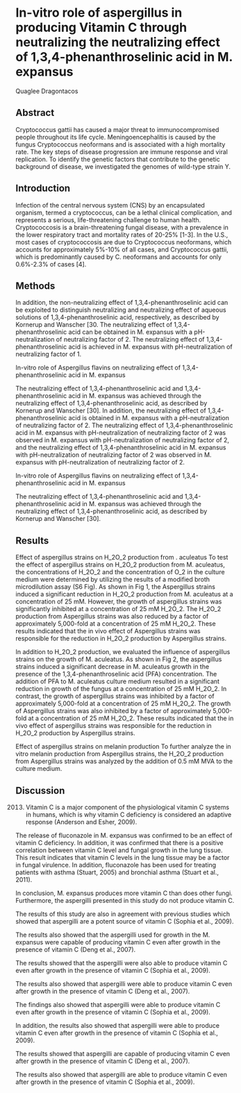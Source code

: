 # In-vitro role of aspergillus in producing Vitamin C through neutralizing the neutralizing effect of 1,3,4-phenanthroselinic acid in M. expansus
Quaglee Dragontacos


## Abstract
Cryptococcus gattii has caused a major threat to immunocompromised people throughout its life cycle. Meningoencephalitis is caused by the fungus Cryptococcus neoformans and is associated with a high mortality rate. The key steps of disease progression are immune response and viral replication. To identify the genetic factors that contribute to the genetic background of disease, we investigated the genomes of wild-type strain Y.


## Introduction
Infection of the central nervous system (CNS) by an encapsulated organism, termed a cryptococcus, can be a lethal clinical complication, and represents a serious, life-threatening challenge to human health. Cryptococcosis is a brain-threatening fungal disease, with a prevalence in the lower respiratory tract and mortality rates of 20-25% [1-3]. In the U.S., most cases of cryptococcosis are due to Cryptococcus neoformans, which accounts for approximately 5%-10% of all cases, and Cryptococcus gattii, which is predominantly caused by C. neoformans and accounts for only 0.6%-2.3% of cases [4].


## Methods
In addition, the non-neutralizing effect of 1,3,4-phenanthroselinic acid can be exploited to distinguish neutralizing and neutralizing effect of aqueous solutions of 1,3,4-phenanthroselinic acid, respectively, as described by Kornerup and Wanscher [30. The neutralizing effect of 1,3,4-phenanthroselinic acid can be obtained in M. expansus with a pH-neutralization of neutralizing factor of 2. The neutralizing effect of 1,3,4-phenanthroselinic acid is achieved in M. expansus with pH-neutralization of neutralizing factor of 1.

In-vitro role of Aspergillus flavins on neutralizing effect of 1,3,4-phenanthroselinic acid in M. expansus

The neutralizing effect of 1,3,4-phenanthroselinic acid and 1,3,4-phenanthroselinic acid in M. expansus was achieved through the neutralizing effect of 1,3,4-phenanthroselinic acid, as described by Kornerup and Wanscher [30]. In addition, the neutralizing effect of 1,3,4-phenanthroselinic acid is obtained in M. expansus with a pH-neutralization of neutralizing factor of 2. The neutralizing effect of 1,3,4-phenanthroselinic acid in M. expansus with pH-neutralization of neutralizing factor of 2 was observed in M. expansus with pH-neutralization of neutralizing factor of 2, and the neutralizing effect of 1,3,4-phenanthroselinic acid in M. expansus with pH-neutralization of neutralizing factor of 2 was observed in M. expansus with pH-neutralization of neutralizing factor of 2.

In-vitro role of Aspergillus flavins on neutralizing effect of 1,3,4-phenanthroselinic acid in M. expansus

The neutralizing effect of 1,3,4-phenanthroselinic acid and 1,3,4-phenanthroselinic acid in M. expansus was achieved through the neutralizing effect of 1,3,4-phenanthroselinic acid, as described by Kornerup and Wanscher [30].


## Results

Effect of aspergillus strains on H_2O_2 production from . aculeatus
To test the effect of aspergillus strains on H_2O_2 production from M. aculeatus, the concentrations of H_2O_2 and the concentration of O_2 in the culture medium were determined by utilizing the results of a modified broth microdilution assay (S6 Fig). As shown in Fig 1, the Aspergillus strains induced a significant reduction in H_2O_2 production from M. aculeatus at a concentration of 25 mM. However, the growth of aspergillus strains was significantly inhibited at a concentration of 25 mM H_2O_2. The H_2O_2 production from Aspergillus strains was also reduced by a factor of approximately 5,000-fold at a concentration of 25 mM H_2O_2. These results indicated that the in vivo effect of Aspergillus strains was responsible for the reduction in H_2O_2 production by Aspergillus strains.

In addition to H_2O_2 production, we evaluated the influence of aspergillus strains on the growth of M. aculeatus. As shown in Fig 2, the aspergillus strains induced a significant decrease in M. aculeatus growth in the presence of the 1,3,4-phenanthroselinic acid (PFA) concentration. The addition of PFA to M. aculeatus culture medium resulted in a significant reduction in growth of the fungus at a concentration of 25 mM H_2O_2. In contrast, the growth of aspergillus strains was inhibited by a factor of approximately 5,000-fold at a concentration of 25 mM H_2O_2. The growth of Aspergillus strains was also inhibited by a factor of approximately 5,000-fold at a concentration of 25 mM H_2O_2. These results indicated that the in vivo effect of aspergillus strains was responsible for the reduction in H_2O_2 production by Aspergillus strains.

Effect of aspergillus strains on melanin production
To further analyze the in vitro melanin production from Aspergillus strains, the H_2O_2 production from Aspergillus strains was analyzed by the addition of 0.5 mM MVA to the culture medium.


## Discussion
 2013. Vitamin C is a major component of the physiological vitamin C systems in humans, which is why vitamin C deficiency is considered an adaptive response (Anderson and Esher, 2009).

The release of fluconazole in M. expansus was confirmed to be an effect of vitamin C deficiency. In addition, it was confirmed that there is a positive correlation between vitamin C level and fungal growth in the lung tissue. This result indicates that vitamin C levels in the lung tissue may be a factor in fungal virulence. In addition, fluconazole has been used for treating patients with asthma (Stuart, 2005) and bronchial asthma (Stuart et al., 2011).

In conclusion, M. expansus produces more vitamin C than does other fungi. Furthermore, the aspergilli presented in this study do not produce vitamin C.

The results of this study are also in agreement with previous studies which showed that aspergilli are a potent source of vitamin C (Sophia et al., 2009).

The results also showed that the aspergilli used for growth in the M. expansus were capable of producing vitamin C even after growth in the presence of vitamin C (Deng et al., 2007).

The results showed that the aspergilli were also able to produce vitamin C even after growth in the presence of vitamin C (Sophia et al., 2009).

The results also showed that aspergilli were able to produce vitamin C even after growth in the presence of vitamin C (Deng et al., 2007).

The findings also showed that aspergilli were able to produce vitamin C even after growth in the presence of vitamin C (Sophia et al., 2009).

In addition, the results also showed that aspergilli were able to produce vitamin C even after growth in the presence of vitamin C (Sophia et al., 2009).

The results showed that aspergilli are capable of producing vitamin C even after growth in the presence of vitamin C (Deng et al., 2007).

The results also showed that aspergilli are able to produce vitamin C even after growth in the presence of vitamin C (Sophia et al., 2009).
